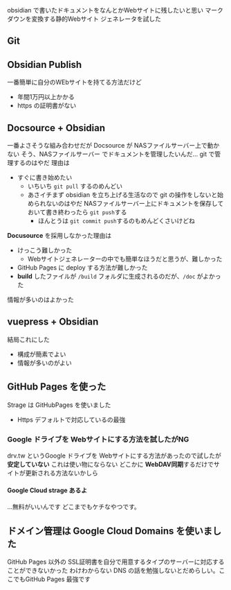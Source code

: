 obsidian で書いたドキュメントをなんとかWebサイトに残したいと思い マークダウンを変換する静的Webサイト ジェネレータを試した

## Git

## Obsidian Publish 
一番簡単に自分のWEbサイトを持てる方法だけど
- 年間1万円以上かかる
- https の証明書がない

## Docsource + Obsidian
一番よさそうな組み合わせだが Docsource が NASファイルサーバー上で動かない
そう、NASファイルサーバー でドキュメントを管理したいんだ...
git で管理するのはやだ 理由は
* すぐに書き始めたい
	* いちいち `git pull` するのめんどい
	* あさイチまず obsidian を立ち上げる生活なので git の操作をしないと始められないのはやだ NASファイルサーバー上にドキュメントを保存しておいて書き終わったら `git push`する
		* ほんとうは `git commit push`するのもめんどくさいけどね

**Docusource** を採用しなかった理由は
- けっこう難しかった
	- Webサイトジェネレーターの中でも簡単なほうだと思うが、難しかった
- GitHub Pages に deploy する方法が難しかった
- **build** したファイルが `/build` フォルダに生成されるのだが、`/doc` がよかった

情報が多いのはよかった

## vuepress + Obsidian
結局これにした
- 構成が簡素でよい
- 情報が多いのがよい

## GitHub Pages を使った
Strage は GitHubPages を使いました

- Https デフォルトで対応しているの最強

### Google ドライブを Webサイトにする方法を試したがNG
drv.tw というGoogle ドライブを Webサイトにする方法があったので試したが
**安定していない** これは使い物にならない
どこかに **WebDAV同期**するだけでサイトが更新される方法ないかしら
#### Google Cloud strage あるよ
...無料がいいんです
どこまでもケチなやつです。

## ドメイン管理は Google Cloud Domains を使いました
GitHub Pages 以外の SSL証明書を自分で用意するタイプのサーバーに対応することができないかった
わけわからない DNS の話を勉強しないとだめらしい。ここでもGitHub Pages 最強です